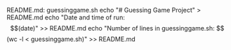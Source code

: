 README.md: guessinggame.sh
	echo "# Guessing Game Project" > README.md
	echo "Date and time of run: $$(date)" >> README.md
	echo "Number of lines in guessinggame.sh: $$(wc -l < guessinggame.sh)" >> README.md

